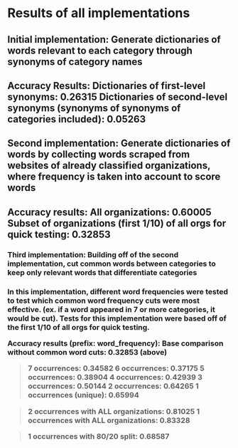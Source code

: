 # Results of all implementations

<h2> Initial implementation: Generate dictionaries of words relevant to each category through synonyms of category names <h2>

Accuracy Results:
Dictionaries of first-level synonyms: 0.26315
Dictionaries of second-level synonyms (synonyms of synonyms of categories included): 0.05263

<h2> Second implementation: Generate dictionaries of words by collecting words scraped from websites of already classified organizations, where frequency is taken into account to score words <h2>

Accuracy results:
All organizations: 0.60005
Subset of organizations (first 1/10) of all orgs for quick testing: 0.32853

<h3> Third implementation: Building off of the second implementation, cut common words between categories to keep only relevant words that differentiate categories <h3>
In this implementation, different word frequencies were tested to test which common word frequency cuts were most effective. (ex. if a word appeared in 7 or more categories, it would be cut). Tests for this implementation were based off of the first 1/10 of all orgs for quick testing.

Accuracy results (prefix: word_frequency):
Base comparison without common word cuts: 0.32853 (above)
> 7 occurrences: 0.34582
> 6 occurrences: 0.37175
> 5 occurrences: 0.38904
> 4 occurrences: 0.42939
> 3 occurrences: 0.50144
> 2 occurrences: 0.64265
> 1 occurrences (unique): 0.65994

> 2 occurrences with ALL organizations: 0.81025
> 1 occurrences with ALL organizations: 0.83328

> 1 occurrences with 80/20 split: 0.68587